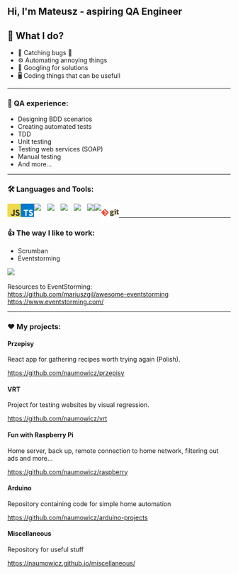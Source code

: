 ## Hi, I'm Mateusz - aspiring QA Engineer

## 💬 What I do?
- 🐛 Catching bugs 🚨
- ⚙ Automating annoying things
- 🔎 Googling for solutions
- 🖥  Coding things that can be usefull
<hr />

### 🐛 QA experience:
- Designing BDD scenarios
- Creating automated tests
- TDD
- Unit testing
- Testing web services (SOAP)
- Manual testing
- And more...
<hr />

### 🛠 Languages and Tools:
<img align="left" width="30vw" src="https://raw.githubusercontent.com/github/explore/80688e429a7d4ef2fca1e82350fe8e3517d3494d/topics/javascript/javascript.png" />
<img align="left" width="30vw" src="https://raw.githubusercontent.com/github/explore/80688e429a7d4ef2fca1e82350fe8e3517d3494d/topics/typescript/typescript.png" />
<img align="left" width="30vw" src="https://upload.wikimedia.org/wikipedia/commons/9/9a/Visual_Studio_Code_1.35_icon.svg" />
<img align="left" width="30vw" src="https://webdriver.io/img/webdriverio.png" />
<img align="left" width="30vw" src="https://cucumber.io/cucumber/media/images/logos/icons/cucumber-open-icon.svg" />
<img align="left" width="30vw" src="https://upload.wikimedia.org/wikipedia/commons/c/c0/Tampermonkey_logo.svg" />
<img align="left" height="30hw" src="https://upload.wikimedia.org/wikipedia/commons/a/a7/React-icon.svg" />
<img align="left" height="30hw" src="https://upload.wikimedia.org/wikipedia/commons/d/d9/Node.js_logo.svg" />
<img align="left" height="40hw" src="https://raw.githubusercontent.com/github/explore/80688e429a7d4ef2fca1e82350fe8e3517d3494d/topics/git/git.png" />
<br />
<hr />

### 👍 The way I like to work:
- Scrumban
- Eventstorming


<img width="100vw" src="https://www.eventstorming.com/images/logo.9f6d.png" />

Resources to EventStorming:
<br />
https://github.com/mariuszgil/awesome-eventstorming
https://www.eventstorming.com/
<hr />

### ❤ My projects:
#### Przepisy
React app for gathering recipes worth trying again (Polish).

https://github.com/naumowicz/przepisy
#### VRT
Project for testing websites by visual regression.

https://github.com/naumowicz/vrt
#### Fun with Raspberry Pi
Home server, back up, remote connection to home network, filtering out ads and more...

https://github.com/naumowicz/raspberry
#### Arduino
Repository containing code for simple home automation

https://github.com/naumowicz/arduino-projects
#### Miscellaneous
Repository for useful stuff

https://naumowicz.github.io/miscellaneous/
<!--
**naumowicz/naumowicz** is a ✨ _special_ ✨ repository because its `README.md` (this file) appears on your GitHub profile.

Here are some ideas to get you started:

- 🔭 I’m currently working on ...
- 🌱 I’m currently learning ...
- 👯 I’m looking to collaborate on ...
- 🤔 I’m looking for help with ...
- 💬 Ask me about ...
- 📫 How to reach me: ...
- 😄 Pronouns: ...
- ⚡ Fun fact: ...
-->
